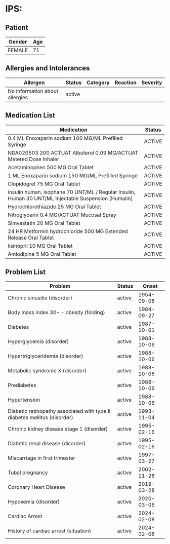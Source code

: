 # IPS:

## Patient

|Gender|Age|
|---|---|
|FEMALE|71|

## Allergies and Intolerances

|Allergen|Status|Category|Reaction|Severity|
|---|---|---|---|---|
|No information about allergies|active||||

## Medication List

|Medication|Status|
|---|---|
|0.4 ML Enoxaparin sodium 100 MG/ML Prefilled Syringe|ACTIVE|
|NDA020503 200 ACTUAT Albuterol 0.09 MG/ACTUAT Metered Dose Inhaler|ACTIVE|
|Acetaminophen 500 MG Oral Tablet|ACTIVE|
|1 ML Enoxaparin sodium 150 MG/ML Prefilled Syringe|ACTIVE|
|Clopidogrel 75 MG Oral Tablet|ACTIVE|
|insulin human, isophane 70 UNT/ML / Regular Insulin, Human 30 UNT/ML Injectable Suspension [Humulin]|ACTIVE|
|Hydrochlorothiazide 25 MG Oral Tablet|ACTIVE|
|Nitroglycerin 0.4 MG/ACTUAT Mucosal Spray|ACTIVE|
|Simvastatin 20 MG Oral Tablet|ACTIVE|
|24 HR Metformin hydrochloride 500 MG Extended Release Oral Tablet|ACTIVE|
|lisinopril 10 MG Oral Tablet|ACTIVE|
|Amlodipine 5 MG Oral Tablet|ACTIVE|

## Problem List

|Problem|Status|Onset|
|---|---|---|
|Chronic sinusitis (disorder)|active|1954-09-08|
|Body mass index 30+ - obesity (finding)|active|1984-09-27|
|Diabetes|active|1987-10-01|
|Hyperglycemia (disorder)|active|1988-10-06|
|Hypertriglyceridemia (disorder)|active|1988-10-06|
|Metabolic syndrome X (disorder)|active|1988-10-06|
|Prediabetes|active|1988-10-06|
|Hypertension|active|1988-10-06|
|Diabetic retinopathy associated with type II diabetes mellitus (disorder)|active|1993-11-04|
|Chronic kidney disease stage 1 (disorder)|active|1995-02-16|
|Diabetic renal disease (disorder)|active|1995-02-16|
|Miscarriage in first trimester|active|1997-03-27|
|Tubal pregnancy|active|2002-11-28|
|Coronary Heart Disease|active|2019-03-28|
|Hypoxemia (disorder)|active|2020-03-06|
|Cardiac Arrest|active|2024-02-08|
|History of cardiac arrest (situation)|active|2024-02-08|
